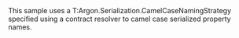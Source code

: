 <?xml version="1.0" encoding="utf-8"?>
<topic id="NamingStrategyCamelCase" revisionNumber="1">
  <developerConceptualDocument xmlns="http://ddue.schemas.microsoft.com/authoring/2003/5" xmlns:xlink="http://www.w3.org/1999/xlink">
    <introduction>
      <para>This sample uses a <codeEntityReference>T:Argon.Serialization.CamelCaseNamingStrategy</codeEntityReference>
      specified using a contract resolver to camel case serialized property names.</para>
    </introduction>
    <section>
      <title>Sample</title>
      <content>
        <code lang="cs" source="..\Src\Tests\Documentation\Samples\Serializer\NamingStrategyCamelCase.cs" region="Types" title="Types" />
        <code lang="cs" source="..\Src\Tests\Documentation\Samples\Serializer\NamingStrategyCamelCase.cs" region="Usage" title="Usage" />
      </content>
    </section>
  </developerConceptualDocument>
</topic>
